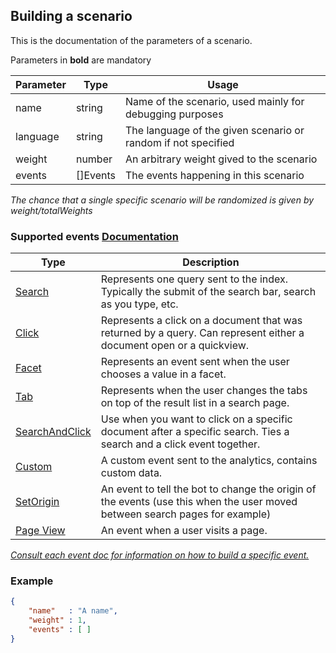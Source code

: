 ## Building a scenario

This is the documentation of the parameters of a scenario.

Parameters in **bold** are mandatory

Parameter | Type | Usage
------------ | ------------- | ----------------
name | string | Name of the scenario, used mainly for debugging purposes
language | string | The language of the given scenario or random if not specified
weight | number | An arbitrary weight gived to the scenario
events | []Events | The events happening in this scenario

*The chance that a single specific scenario will be randomized is given by weight/totalWeights*

### Supported events [Documentation](events.md)

Type | Description
------------ | -------------
[Search](events.md#Search) | Represents one query sent to the index. Typically the submit of the search bar, search as you type, etc.
[Click](events.md#Click) | Represents a click on a document that was returned by a query. Can represent either a document open or a quickview.
[Facet](events.md#Facet) | Represents an event sent when the user chooses a value in a facet.
[Tab](events.md#Tab) | Represents when the user changes the tabs on top of the result list in a search page.
[SearchAndClick](events.md#SearchAndClick) | Use when you want to click on a specific document after a specific search. Ties a search and a click event together.
[Custom](events.md#Custom) | A custom event sent to the analytics, contains custom data.
[SetOrigin](events.md#Origin) | An event to tell the bot to change the origin of the events (use this when the user moved between search pages for example)
[Page View](events.md#View) | An event when a user visits a page.

[*Consult each event doc for information on how to build a specific event.*](events.md)

### Example

```json
{
    "name"   : "A name",
    "weight" : 1,
    "events" : [ ]
}
```
